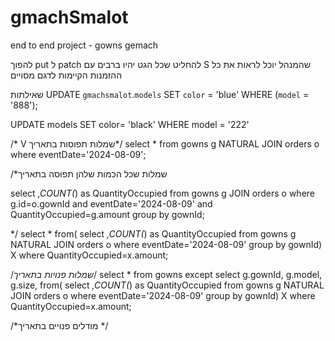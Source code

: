# gmachSmalot
end to end project - gowns gemach



להפוך put ל patch
להחליט שכל הגט יהיו ברבים עם S
שהמנהל יוכל לראות את כל ההזמנות הקיימות לדגם מסויים





שאילתות
UPDATE `gmachsmalot`.`models` SET `color` = 'blue' WHERE (`model` = '888');

UPDATE models SET color= 'black' WHERE model = '222'

/* V שמלות תפוסות בתאריך*/
select *
from gowns g NATURAL JOIN orders o
where eventDate='2024-08-09';

/*שמלות שכל הכמות שלהן תפוסה בתאריך

select *,COUNT(*) as QuantityOccupied
from gowns g JOIN orders o
where g.id=o.gownId and eventDate='2024-08-09' and QuantityOccupied=g.amount
group by gownId;

*/
select *
from(
select *,COUNT(*) as QuantityOccupied
from gowns g NATURAL JOIN orders o
where eventDate='2024-08-09'
group by gownId) X
where QuantityOccupied=x.amount;

/*שמלות פנויות בתאריך*/
select *
from gowns
except
select g.gownId, g.model, g.size,
from(
select *,COUNT(*) as QuantityOccupied
from gowns g NATURAL JOIN orders o
where eventDate='2024-08-09'
group by gownId) X
where QuantityOccupied=x.amount;

/*מודלים פנויים בתאריך */